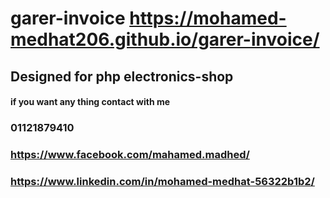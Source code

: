 # garer-invoice  https://mohamed-medhat206.github.io/garer-invoice/

## Designed for php electronics-shop
#### if you want any thing contact with me 
### 01121879410
### https://www.facebook.com/mahamed.madhed/
### https://www.linkedin.com/in/mohamed-medhat-56322b1b2/
